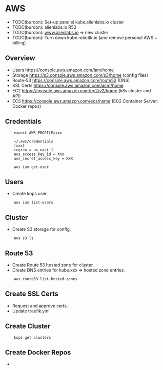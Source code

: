 # AWS

- TODO(burdon): Set-up parallel kube.alienlabs.io cluster
- TODO(burdon): alienlabs.io R53
- TODO(burdon): www.alienlabs.io => new cluster
- TODO(burdon): Turn down kube.robotik.io (and remove personal AWS + billing)


## Overview

- Users         https://console.aws.amazon.com/iam/home
- Storage       https://s3.console.aws.amazon.com/s3/home (config files)
- Route-53      https://console.aws.amazon.com/route53 (DNS)
- SSL Certs     https://console.aws.amazon.com/acm/home
- EC2           https://console.aws.amazon.com/ec2/v2/home (k8s cluster and API)
- ECS           https://console.aws.amazon.com/ecs/home (EC2 Container Server: Docker repos)


## Credentials

~~~~
    export AWS_PROFILE=xxx
    
    ~/.aws/credentials
    [xxx]
    region = us-east-1
    aws_access_key_id = XXX
    aws_secret_access_key = XXX
    
    aws iam get-user
~~~~


## Users

- Create kops user.

~~~~
    aws iam list-users
~~~~


## Cluster

- Create S3 storage for config.

~~~~
    aws s3 ls
~~~~


## Route 53

- Create Route 53 hosted zone for cluster.
- Create DNS entries for kube.xxx => hosted zone entries.

~~~~
    aws route53 list-hosted-zones
~~~~


## Create SSL Certs

- Request and approve certs.
- Update traefik.yml


## Create Cluster

~~~~
    kops get clusters
~~~~


## Create Docker Repos

- 
